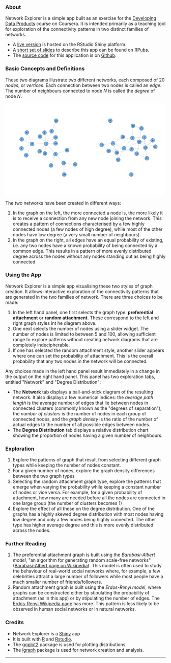 ### About

Network Explorer is a simple app built as an exercise for the [Developing Data Products](https://www.coursera.org/course/devdataprod) course on Coursera. It is intended primarily as a teaching tool for exploration of the connectivity patterns in two distinct families of networks. 

- A [live version](https://ggdata.shinyapps.io/barabasi/) is hosted on the RStudio Shiny platform. 
- A [short set of slides](http://rpubs.com/ggData/barabasi) to describe this app can be found on RPubs.
- The [source code](https://github.com/ggData/barabasi) for this application is on [Github](https://github.com/ggData/barabasi). 

### Basic Concepts and Definitions

These two diagrams illustrate two different networks, each composed of 20 _nodes_, or _vertices_. Each connection between two nodes is called an _edge_. The number of neighbours connected to node _N_ is called the _degree_ of node _N_.

![Two network graphs](img/plots.png)

The two networks have been created in different ways:

1. In the graph on the left, the more connected a node is, the more likely it is to receive a connection from any new node joining the network. This creates a pattern of connections characterised by a few highly connected nodes (a few nodes of high degree), while most of the other nodes have low degree (a very small number of neighbours).
2. In the graph on the right, all edges have an equal probability of existing, i.e. any two nodes have a known probability of being connected by a common edge. This results in a pattern of more evenly distributed degree across the nodes without any nodes standing out as being highly connected.

### Using the App

Network Explorer is a simple app visualising these two styles of graph creation. It allows interactive exploration of the connectivity patterns that are generated in the two families of network. There are three choices to be made:

1. In the left hand panel, one first selects the graph type: **preferential attachment** or **random attachment**. These correspond to the left and right graph styles int he diagram above.
2. One next selects the number of nodes using a slider widget. The number of nodes is limited to between 5 and 100, allowing sufficient range to explore patterns without creating network diagrams that are completely indecipherable.
3. If one has selected the random attachment style, another slider appears where one can set the probability of attachment. This is the overall probability that any two nodes in the network will be connected.

Any choices made in the left hand panel result immediately in a change in the output on the right hand panel. This panel has two exploration tabs, entitled "Network" and "Degree Distribution":

- The **Network** tab displays a ball-and-stick diagram of the resulting network. It also displays a few numerical indices: the _average path length_ is the average number of edges that lie between nodes in connected clusters (commonly known as the "degrees of separation"), the _number of clusters_ is the number of nodes in each group of connected nodes, and the _graph density_ is the ratio of the number of actual edges to the number of all possible edges between nodes.
- The **Degree Distribution** tab displays a relative distribution chart showing the proportion of nodes having a given number of neighbours.

### Exploration

1. Explore the patterns of graph that result from selecting different graph types while keeping the number of nodes constant.
2. For a given number of nodes, explore the graph density differences between the two graph types
3. Selecting the random attachment graph type, explore the patterns that emerge when varying the probability while keeping a constant number of nodes or vice versa. For example, for a given probability of attachment, how many are needed before all the nodes are connected in one large group (the number of clusters becomes 1)
4. Explore the effect of all these on the degree distribution. One of the graphs has a  highly skewed degree distribution with most nodes having low degree and only a few nodes being highly connected. The other type has higher average degree and this is more evenly distributed across the nodes.

### Further Reading

1. The preferential attachment graph is built using the _Barabasi-Albert model_, "an algorithm for generating random scale-free networks" ([Barabasi-Albert page on Wikipedia](http://en.wikipedia.org/wiki/Barab%C3%A1si%E2%80%93Albert_model)). This model is often used to study the behaviour of real-world social networks where, for example, a few celebrities attract a large number of followers while most people have a much smaller number of friends/followers.
2. Random attachment graph is built using the _Erdos-Renyi model_, where graphs can be constructed either by stipulating the probability of attachment (as in this app) or by stipulating the number of edges. The [Erdos-Renyi Wikipedia page](http://en.wikipedia.org/wiki/Erd%C5%91s%E2%80%93R%C3%A9nyi_model) has more. This pattern is less likely to be observed in human social networks or in natural networks.

### Credits

- Network Explorer is a [Shiny](http://shiny.rstudio.com/) app 
- It is built with [R](http://www.r-project.org/) and  [Rstudio](http://www.rstudio.com/). 
- The [ggplot2](http://ggplot2.org/) package is used for plotting distributions.
- The [igraph](http://igraph.org/redirect.html) package is used for network creation and analysis.

----
